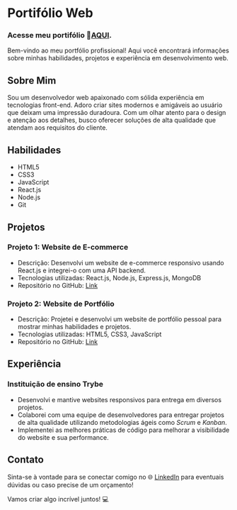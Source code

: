 # Portifólio Web

### Acesse meu portifólio 🔗[AQUI](https://alissonooliveiraofc.github.io/).

Bem-vindo ao meu portfólio profissional! Aqui você encontrará informações sobre minhas habilidades, projetos e experiência em desenvolvimento web.

## Sobre Mim

Sou um desenvolvedor web apaixonado com sólida experiência em tecnologias front-end. Adoro criar sites modernos e amigáveis ao usuário que deixam uma impressão duradoura. Com um olhar atento para o design e atenção aos detalhes, busco oferecer soluções de alta qualidade que atendam aos requisitos do cliente.

## Habilidades

- HTML5
- CSS3
- JavaScript
- React.js
- Node.js
- Git

## Projetos

### Projeto 1: Website de E-commerce

- Descrição: Desenvolvi um website de e-commerce responsivo usando React.js e integrei-o com uma API backend.
- Tecnologias utilizadas: React.js, Node.js, Express.js, MongoDB
- Repositório no GitHub: [Link](https://github.com/alissonooliveiraofc/e-commerce-website)

### Projeto 2: Website de Portfólio

- Descrição: Projetei e desenvolvi um website de portfólio pessoal para mostrar minhas habilidades e projetos.
- Tecnologias utilizadas: HTML5, CSS3, JavaScript
- Repositório no GitHub: [Link](https://github.com/alissonooliveiraofc/portfolio-website)

## Experiência

### Instituição de ensino Trybe

- Desenvolvi e mantive websites responsivos para entrega em diversos projetos.
- Colaborei com uma equipe de desenvolvedores para entregar projetos de alta qualidade utilizando metodologias ágeis como _Scrum_ e _Kanban_.
- Implementei as melhores práticas de código para melhorar a visibilidade do website e sua performance.

## Contato

Sinta-se à vontade para se conectar comigo no 🌐 [LinkedIn](https://www.linkedin.com/in/alissonooliveira/) para eventuais dúvidas ou caso precise de um orçamento!

Vamos criar algo incrível juntos! 💻
